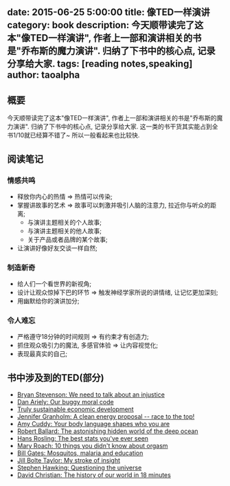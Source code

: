 date: 2015-06-25 5:00:00
title: 像TED一样演讲
category: book
description: 今天顺带读完了这本"像TED一样演讲", 作者上一部和演讲相关的书是"乔布斯的魔力演讲". 归纳了下书中的核心点, 记录分享给大家.
tags: [reading notes,speaking]
author: taoalpha
---

## 概要

今天顺带读完了这本"像TED一样演讲", 作者上一部和演讲相关的书是"乔布斯的魔力演讲". 归纳了下书中的核心点, 记录分享给大家. 这一类的书干货其实能占到全书1/10就已经算不错了~ 所以一般看起来也比较快.

## 阅读笔记

### 情感共鸣

- 释放你内心的热情 => 热情可以传染;
- 掌握讲故事的艺术 => 故事可以刺激并吸引人脑的注意力, 拉近你与听众的距离;
  - 与演讲主题相关的个人故事;
  - 与演讲主题相关的他人故事;
  - 关于产品或者品牌的某个故事;
- 让演讲好像好友交谈一样自然;

### 制造新奇

- 给人们一个看世界的新视角;
- 设计让观众惊掉下巴的环节 => 触发神经学家所说的讲情绪, 让记忆更加深刻;
- 用幽默给你的演讲加分;

### 令人难忘

- 严格遵守18分钟的时间规则 => 有约束才有创造力;
- 抓住观众吸引力的魔法, 多感官体验 => 让内容视觉化;
- 表现最真实的自己;


## 书中涉及到的TED(部分)

- [Bryan Stevenson: We need to talk about an injustice](http://www.ted.com/talks/bryan_stevenson_we_need_to_talk_about_an_injustice)
- [Dan Ariely: Our buggy moral code](http://www.ted.com/talks/dan_ariely_on_our_buggy_moral_code)
- [Truly sustainable economic development](https://www.youtube.com/watch?v=SpIxZiBpGU0)
- [Jennifer Granholm: A clean energy proposal -- race to the top!](https://www.ted.com/talks/jennifer_granholm_a_clean_energy_proposal_race_to_the_top)
- [Amy Cuddy: Your body language shapes who you are](http://www.ted.com/talks/amy_cuddy_your_body_language_shapes_who_you_are)
- [Robert Ballard: The astonishing hidden world of the deep ocean](https://www.ted.com/talks/robert_ballard_on_exploring_the_oceans)
- [Hans Rosling: The best stats you've ever seen](http://www.ted.com/talks/hans_rosling_shows_the_best_stats_you_ve_ever_seen)
- [Mary Roach: 10 things you didn't know about orgasm](https://www.ted.com/talks/mary_roach_10_things_you_didn_t_know_about_orgasm)
- [Bill Gates: Mosquitos, malaria and education](http://www.ted.com/talks/bill_gates_unplugged)
- [Jill Bolte Taylor: My stroke of insight](http://www.ted.com/talks/jill_bolte_taylor_s_powerful_stroke_of_insight)
- [Stephen Hawking: Questioning the universe](http://www.ted.com/talks/stephen_hawking_asks_big_questions_about_the_universe)
- [David Christian: The history of our world in 18 minutes](https://www.ted.com/talks/david_christian_big_history)
